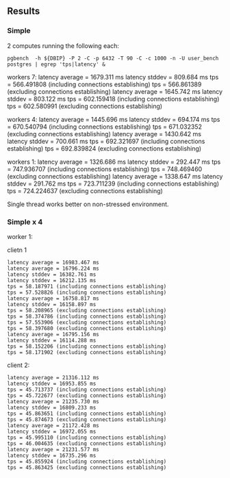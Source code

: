 
## Results


### Simple 

2 computes running the following each:

```
pgbench  -h ${DBIP} -P 2 -C -p 6432 -T 90 -C -c 1000 -n -U user_bench postgres | egrep 'tps|latency' & 
```

workers 7:
latency average = 1679.311 ms
latency stddev = 809.684 ms
tps = 566.491808 (including connections establishing)
tps = 566.861389 (excluding connections establishing)
latency average = 1645.742 ms
latency stddev = 803.122 ms
tps = 602.159418 (including connections establishing)
tps = 602.580991 (excluding connections establishing)

workers 4:
latency average = 1445.696 ms
latency stddev = 694.174 ms
tps = 670.540794 (including connections establishing)
tps = 671.032352 (excluding connections establishing)
latency average = 1430.642 ms
latency stddev = 700.661 ms
tps = 692.321697 (including connections establishing)
tps = 692.839824 (excluding connections establishing)

workers 1:
latency average = 1326.686 ms
latency stddev = 292.447 ms
tps = 747.936707 (including connections establishing)
tps = 748.469460 (excluding connections establishing)
latency average = 1338.647 ms
latency stddev = 291.762 ms
tps = 723.711239 (including connections establishing)
tps = 724.224637 (excluding connections establishing)


Single thread works better on non-stressed environment.

### Simple x 4

worker 1:

clietn 1
```
latency average = 16983.467 ms
latency average = 16796.224 ms
latency stddev = 16382.761 ms
latency stddev = 16212.135 ms
tps = 58.187971 (including connections establishing)
tps = 57.528826 (including connections establishing)
latency average = 16758.817 ms
latency stddev = 16158.897 ms
tps = 58.208965 (excluding connections establishing)
tps = 58.374786 (including connections establishing)
tps = 57.553906 (excluding connections establishing)
tps = 58.397680 (excluding connections establishing)
latency average = 16795.156 ms
latency stddev = 16114.288 ms
tps = 58.152206 (including connections establishing)
tps = 58.171902 (excluding connections establishing)
```

client 2:
```
latency average = 21316.112 ms
latency stddev = 16953.855 ms
tps = 45.713737 (including connections establishing)
tps = 45.722677 (excluding connections establishing)
latency average = 21235.730 ms
latency stddev = 16809.233 ms
tps = 45.863651 (including connections establishing)
tps = 45.874673 (excluding connections establishing)
latency average = 21172.428 ms
latency stddev = 16972.055 ms
tps = 45.995110 (including connections establishing)
tps = 46.004635 (excluding connections establishing)
latency average = 21231.577 ms
latency stddev = 16735.296 ms
tps = 45.855924 (including connections establishing)
tps = 45.863425 (excluding connections establishing)
```